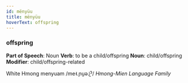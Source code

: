 ```yaml
---
id: mënyüu
title: mënyüu
hoverText: offspring
---
```


### offspring

**Part of Speech**: Noun
**Verb**: to be a child/offspring
**Noun**: child/offspring
**Modifier**: child/offspring-related

White Hmong menyuam /me˧.ɲu̯ə˩̰ˀ/
*Hmong-Mien Language Family*